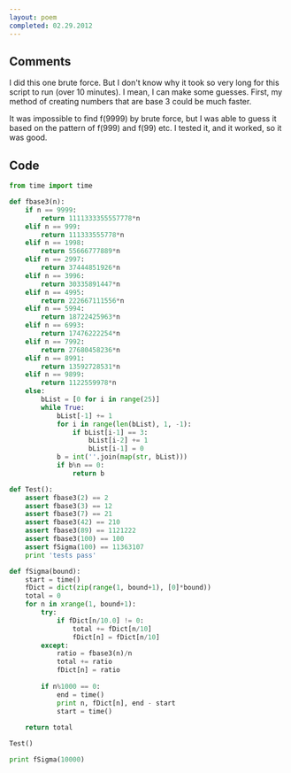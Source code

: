```yaml
---
layout: poem
completed: 02.29.2012
---
```


## Comments

I did this one brute force. But I don't know why it took so very long for this
script to run (over 10 minutes). I mean, I can make some guesses. First, my
method of creating numbers that are base 3 could be much faster.

It was impossible to find f(9999) by brute force, but I was able to guess it
based on the pattern of f(999) and f(99) etc. I tested it, and it worked, so it
was good.

## Code

```python
from time import time

def fbase3(n):
	if n == 9999:
		return 1111333355557778*n
	elif n == 999:
		return 111333555778*n
	elif n == 1998:
		return 55666777889*n
	elif n == 2997:
		return 37444851926*n
	elif n == 3996:
		return 30335891447*n
	elif n == 4995:
		return 222667111556*n
	elif n == 5994:
		return 18722425963*n
	elif n == 6993:
		return 17476222254*n
	elif n == 7992:
		return 27680458236*n
	elif n == 8991:
		return 13592728531*n
	elif n == 9899:
		return 1122559978*n
	else:
		bList = [0 for i in range(25)]
		while True:
			bList[-1] += 1
			for i in range(len(bList), 1, -1):
				if bList[i-1] == 3:
					bList[i-2] += 1
					bList[i-1] = 0 
			b = int(''.join(map(str, bList)))
			if b%n == 0:
				return b

def Test():
	assert fbase3(2) == 2
	assert fbase3(3) == 12
	assert fbase3(7) == 21
	assert fbase3(42) == 210
	assert fbase3(89) == 1121222
	assert fbase3(100) == 100
	assert fSigma(100) == 11363107
	print 'tests pass'

def fSigma(bound):
	start = time()
	fDict = dict(zip(range(1, bound+1), [0]*bound))
	total = 0
	for n in xrange(1, bound+1):
		try:
			if fDict[n/10.0] != 0:
				total += fDict[n/10]
				fDict[n] = fDict[n/10]
		except:
			ratio = fbase3(n)/n
			total += ratio
			fDict[n] = ratio
		
		if n%1000 == 0:
			end = time()
			print n, fDict[n], end - start
			start = time()
		
	return total

Test()

print fSigma(10000)
```
